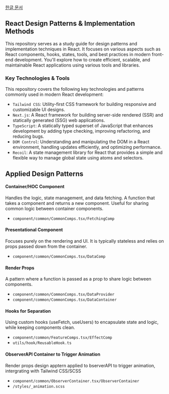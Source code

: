 <a href="https://lif31up-blog.notion.site/React-11d16899260a81f497a5ea80299b2926">한글 문서</a>
## React Design Patterns & Implementation Methods
This repository serves as a study guide for design patterns and implementation techniques in React. It focuses on various aspects such as React components, hooks, states, tools, and best practices in modern front-end development. You'll explore how to create efficient, scalable, and maintainable React applications using various tools and libraries.

### Key Technologies & Tools
This repository covers the following key technologies and patterns commonly used in modern React development:

* `Tailwind CSS`: Utility-first CSS framework for building responsive and customizable UI designs.
* `Next.js`: A React framework for building server-side rendered (SSR) and statically generated (SSG) web applications.
* `TypeScript`: A statically typed superset of JavaScript that enhances development by adding type checking, improving refactoring, and reducing bugs.
* `DOM Control`: Understanding and manipulating the DOM in a React environment, handling updates efficiently, and optimizing performance.
* `Recoil`: A state management library for React that provides a simple and flexible way to manage global state using atoms and selectors.

## Applied Design Patterns
#### Container/HOC Component
Handles the logic, state management, and data fetching. A function that takes a component and returns a new component. Useful for sharing common logic between container components.
* `component/common/CommonComps.tsx/FetchingComp`
#### Presentational Component
Focuses purely on the rendering and UI. It is typically stateless and relies on props passed down from the container.
* `component/common/CommonComps.tsx/DataComp`
#### Render Props
A pattern where a function is passed as a prop to share logic between components.
* `component/common/CommonComps.tsx/DataProvider`
* `component/common/CommonComps.tsx/DataContainer`
#### Hooks for Separation
Using custom hooks (useFetch, useUsers) to encapsulate state and logic, while keeping components clean.
* `component/common/FeatureComps.tsx/EffectComp`
* `utils/hook/ReusableHook.ts`
#### ObserverAPI Container to Trigger Animation
Render props design apptern applied to bserverAPI to trigger animation, intergrating with Tailwind CSS/SCSS
* `component/common/ObserverContainer.tsx/ObserverContainer`
* `/styles/_animation.scss`
